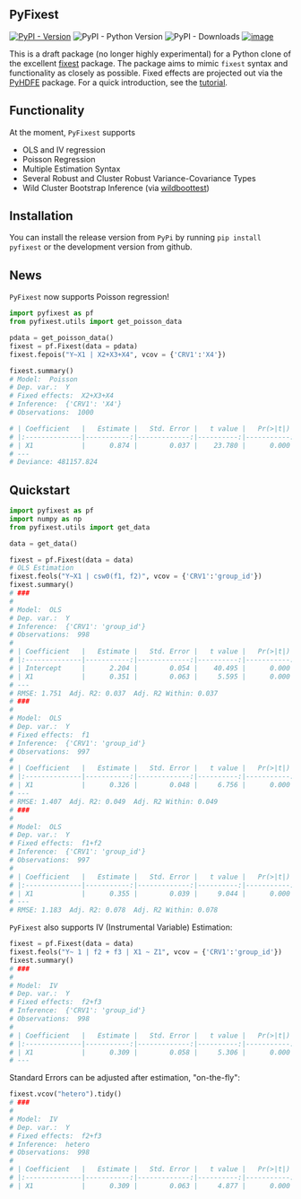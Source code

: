 ## PyFixest

[![PyPI - Version](https://img.shields.io/pypi/v/pyfixest.svg)](https://pypi.org/project/pyfixest/)
![PyPI - Python Version](https://img.shields.io/pypi/pyversions/pyfixest.svg)
![PyPI - Downloads](https://img.shields.io/pypi/dm/pyfixest)
[![image](https://codecov.io/gh/s3alfisc/pyfixest/branch/master/graph/badge.svg)](https://codecov.io/gh/s3alfisc/pyfixest)

This is a draft package (no longer highly experimental) for a Python clone of the excellent [fixest](https://github.com/lrberge/fixest) package. The package aims to mimic `fixest` syntax and functionality as closely as possible. Fixed effects are projected out via the [PyHDFE](https://github.com/jeffgortmaker/pyhdfe) package. For a quick introduction, see the [tutorial](https://s3alfisc.github.io/pyfixest/tutorial/).

## Functionality

At the moment, `PyFixest` supports

- OLS and IV regression
- Poisson Regression
- Multiple Estimation Syntax
- Several Robust and Cluster Robust Variance-Covariance Types
- Wild Cluster Bootstrap Inference (via [wildboottest](https://github.com/s3alfisc/wildboottest))

## Installation

You can install the release version from `PyPi` by running `pip install pyfixest` or the development version from github.

## News

`PyFixest` now supports Poisson regression!

```python
import pyfixest as pf
from pyfixest.utils import get_poisson_data

pdata = get_poisson_data()
fixest = pf.Fixest(data = pdata)
fixest.fepois("Y~X1 | X2+X3+X4", vcov = {'CRV1':'X4'})

fixest.summary()
# Model:  Poisson
# Dep. var.:  Y
# Fixed effects:  X2+X3+X4
# Inference:  {'CRV1': 'X4'}
# Observations:  1000

# | Coefficient   |   Estimate |   Std. Error |   t value |   Pr(>|t|) |   2.5 % |   97.5 % |
# |:--------------|-----------:|-------------:|----------:|-----------:|--------:|---------:|
# | X1            |      0.874 |        0.037 |    23.780 |      0.000 |   0.802 |    0.946 |
# ---
# Deviance: 481157.824
```


## Quickstart

```python
import pyfixest as pf
import numpy as np
from pyfixest.utils import get_data

data = get_data()

fixest = pf.Fixest(data = data)
# OLS Estimation
fixest.feols("Y~X1 | csw0(f1, f2)", vcov = {'CRV1':'group_id'})
fixest.summary()
# ###
#
# Model:  OLS
# Dep. var.:  Y
# Inference:  {'CRV1': 'group_id'}
# Observations:  998
#
# | Coefficient   |   Estimate |   Std. Error |   t value |   Pr(>|t|) |   2.5 % |   97.5 % |
# |:--------------|-----------:|-------------:|----------:|-----------:|--------:|---------:|
# | Intercept     |      2.204 |        0.054 |    40.495 |      0.000 |   2.096 |    2.312 |
# | X1            |      0.351 |        0.063 |     5.595 |      0.000 |   0.227 |    0.476 |
# ---
# RMSE: 1.751  Adj. R2: 0.037  Adj. R2 Within: 0.037
# ###
#
# Model:  OLS
# Dep. var.:  Y
# Fixed effects:  f1
# Inference:  {'CRV1': 'group_id'}
# Observations:  997
#
# | Coefficient   |   Estimate |   Std. Error |   t value |   Pr(>|t|) |   2.5 % |   97.5 % |
# |:--------------|-----------:|-------------:|----------:|-----------:|--------:|---------:|
# | X1            |      0.326 |        0.048 |     6.756 |      0.000 |   0.230 |    0.422 |
# ---
# RMSE: 1.407  Adj. R2: 0.049  Adj. R2 Within: 0.049
# ###
#
# Model:  OLS
# Dep. var.:  Y
# Fixed effects:  f1+f2
# Inference:  {'CRV1': 'group_id'}
# Observations:  997
#
# | Coefficient   |   Estimate |   Std. Error |   t value |   Pr(>|t|) |   2.5 % |   97.5 % |
# |:--------------|-----------:|-------------:|----------:|-----------:|--------:|---------:|
# | X1            |      0.355 |        0.039 |     9.044 |      0.000 |   0.277 |    0.433 |
# ---
# RMSE: 1.183  Adj. R2: 0.078  Adj. R2 Within: 0.078
```

`PyFixest` also supports IV (Instrumental Variable) Estimation:

```python
fixest = pf.Fixest(data = data)
fixest.feols("Y~ 1 | f2 + f3 | X1 ~ Z1", vcov = {'CRV1':'group_id'})
fixest.summary()
# ###
#
# Model:  IV
# Dep. var.:  Y
# Fixed effects:  f2+f3
# Inference:  {'CRV1': 'group_id'}
# Observations:  998
#
# | Coefficient   |   Estimate |   Std. Error |   t value |   Pr(>|t|) |   2.5 % |   97.5 % |
# |:--------------|-----------:|-------------:|----------:|-----------:|--------:|---------:|
# | X1            |      0.309 |        0.058 |     5.306 |      0.000 |   0.193 |    0.424 |
# ---
```

Standard Errors can be adjusted after estimation, "on-the-fly":

```python
fixest.vcov("hetero").tidy()
# ###
#
# Model:  IV
# Dep. var.:  Y
# Fixed effects:  f2+f3
# Inference:  hetero
# Observations:  998
#
# | Coefficient   |   Estimate |   Std. Error |   t value |   Pr(>|t|) |   2.5 % |   97.5 % |
# |:--------------|-----------:|-------------:|----------:|-----------:|--------:|---------:|
# | X1            |      0.309 |        0.063 |     4.877 |      0.000 |   0.184 |    0.433 |
```